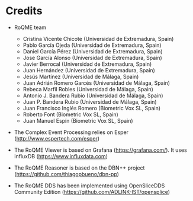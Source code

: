 Credits
=======

  - RoQME team
    * Cristina Vicente Chicote (Universidad de Extremadura, Spain)
    * Pablo García Ojeda (Universidad de Extremadura, Spain)
    * Daniel García Pérez (Universidad de Extremadura, Spain)
    * Jose García Alonso (Universidad de Extremadura, Spain)
    * Javier Berrocal (Universidad de Extremadura, Spain)
    * Juan Hernández (Universidad de Extremadura, Spain)    
    * Jesús Martínez (Universidad de Málaga, Spain)
    * Juan Adrián Romero Garcés (Universidad de Málaga, Spain)
    * Rebeca Marfil Robles (Universidad de Málaga, Spain)
    * Antonio J. Bandera Rubio (Universidad de Málaga, Spain)
    * Juan P. Bandera Rubio (Universidad de Málaga, Spain)
    * Juan Francisco Inglés Romero (Biometric Vox SL, Spain)
    * Roberto Font (Biometric Vox SL, Spain)
    * Juan Manuel Espín (Biometric Vox SL, Spain)

  - The Complex Event Processing relies on Esper (http://www.espertech.com/esper)

  - The RoQME Viewer is based on Grafana (https://grafana.com/). It uses influxDB (https://www.influxdata.com)

  - The RoQME Reasoner is based on the DBN++ project (https://github.com/thiagopbueno/dbn-pp)

  - The RoQME DDS has been implemented using OpenSliceDDS Community Edition (https://github.com/ADLINK-IST/opensplice)
